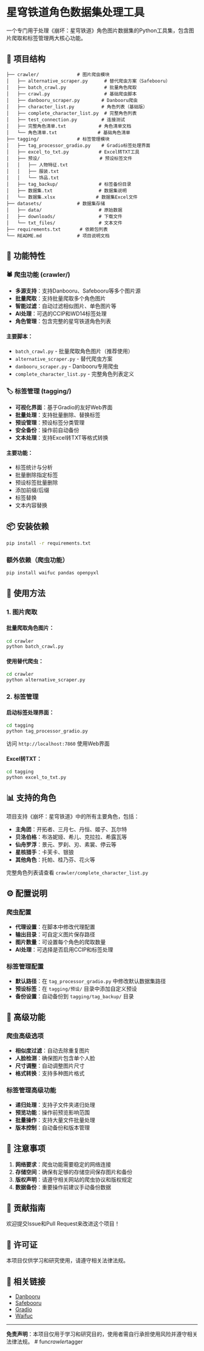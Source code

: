 # 星穹铁道角色数据集处理工具

一个专门用于处理《崩坏：星穹铁道》角色图片数据集的Python工具集，包含图片爬取和标签管理两大核心功能。

## 📁 项目结构

```
├── crawler/              # 图片爬虫模块
│   ├── alternative_scraper.py      # 替代爬虫方案（Safebooru）
│   ├── batch_crawl.py              # 批量角色爬取
│   ├── crawl.py                    # 基础爬虫脚本
│   ├── danbooru_scraper.py        # Danbooru爬虫
│   ├── character_list.py          # 角色列表（基础版）
│   ├── complete_character_list.py  # 完整角色列表
│   ├── test_connection.py         # 连接测试
│   ├── 完整角色清单.txt            # 角色清单文档
│   └── 角色清单.txt               # 基础角色清单
├── tagging/              # 标签管理模块
│   ├── tag_processor_gradio.py    # Gradio标签处理界面
│   ├── excel_to_txt.py           # Excel转TXT工具
│   ├── 预设/                      # 预设标签文件
│   │   ├── 人物特征.txt
│   │   ├── 服装.txt
│   │   └── 饰品.txt
│   ├── tag_backup/               # 标签备份目录
│   ├── 数据集.txt                 # 数据集说明
│   └── 数据集.xlsx               # 数据集Excel文件
├── datasets/             # 数据集存储
│   ├── data/                     # 原始数据
│   ├── downloads/                # 下载文件
│   └── txt_files/                # 文本文件
├── requirements.txt       # 依赖包列表
└── README.md             # 项目说明文档
```

## 🚀 功能特性

### 🕷️ 爬虫功能 (crawler/)

- **多源支持**：支持Danbooru、Safebooru等多个图片源
- **批量爬取**：支持批量爬取多个角色图片
- **智能过滤**：自动过滤相似图片、单色图片等
- **AI处理**：可选的CCIP和WD14标签处理
- **角色管理**：包含完整的星穹铁道角色列表

#### 主要脚本：

- `batch_crawl.py` - 批量爬取角色图片（推荐使用）
- `alternative_scraper.py` - 替代爬虫方案
- `danbooru_scraper.py` - Danbooru专用爬虫
- `complete_character_list.py` - 完整角色列表定义

### 🏷️ 标签管理 (tagging/)

- **可视化界面**：基于Gradio的友好Web界面
- **批量处理**：支持批量删除、替换标签
- **预设管理**：预设标签分类管理
- **安全备份**：操作前自动备份
- **文本处理**：支持Excel转TXT等格式转换

#### 主要功能：

- 标签统计与分析
- 批量删除指定标签
- 预设标签批量删除
- 添加前缀/后缀
- 标签替换
- 文本内容替换

## 📦 安装依赖

```bash
pip install -r requirements.txt
```

### 额外依赖（爬虫功能）

```bash
pip install waifuc pandas openpyxl
```

## 🎯 使用方法

### 1. 图片爬取

#### 批量爬取角色图片：
```bash
cd crawler
python batch_crawl.py
```

#### 使用替代爬虫：
```bash
cd crawler
python alternative_scraper.py
```

### 2. 标签管理

#### 启动标签处理界面：
```bash
cd tagging
python tag_processor_gradio.py
```

访问 `http://localhost:7860` 使用Web界面

#### Excel转TXT：
```bash
cd tagging
python excel_to_txt.py
```

## 📊 支持的角色

项目支持《崩坏：星穹铁道》中的所有主要角色，包括：

- **主角团**：开拓者、三月七、丹恒、姬子、瓦尔特
- **贝洛伯格**：布洛妮娅、希儿、克拉拉、希露瓦等
- **仙舟罗浮**：景元、罗刹、刃、素裳、停云等
- **星核猎手**：卡芙卡、银狼
- **其他角色**：托帕、桂乃芬、花火等

完整角色列表请查看 `crawler/complete_character_list.py`

## ⚙️ 配置说明

### 爬虫配置

- **代理设置**：在脚本中修改代理配置
- **输出目录**：可自定义图片保存路径
- **图片数量**：可设置每个角色的爬取数量
- **AI处理**：可选择是否启用CCIP和标签处理

### 标签管理配置

- **默认路径**：在 `tag_processor_gradio.py` 中修改默认数据集路径
- **预设标签**：在 `tagging/预设/` 目录中添加自定义预设
- **备份设置**：自动备份到 `tagging/tag_backup/` 目录

## 🔧 高级功能

### 爬虫高级选项

- **相似度过滤**：自动去除重复图片
- **人脸检测**：确保图片包含单个人脸
- **尺寸调整**：自动调整图片尺寸
- **格式转换**：支持多种图片格式

### 标签管理高级功能

- **递归处理**：支持子文件夹递归处理
- **预览功能**：操作前预览影响范围
- **批量操作**：支持大量文件批量处理
- **版本控制**：自动备份和版本管理

## 📝 注意事项

1. **网络要求**：爬虫功能需要稳定的网络连接
2. **存储空间**：确保有足够的存储空间保存图片和备份
3. **版权声明**：请遵守相关网站的爬虫协议和版权规定
4. **数据备份**：重要操作前建议手动备份数据

## 🤝 贡献指南

欢迎提交Issue和Pull Request来改进这个项目！

## 📄 许可证

本项目仅供学习和研究使用，请遵守相关法律法规。

## 🔗 相关链接

- [Danbooru](https://danbooru.donmai.us/)
- [Safebooru](https://safebooru.org/)
- [Gradio](https://gradio.app/)
- [Waifuc](https://github.com/deepghs/waifuc)

---

**免责声明**：本项目仅用于学习和研究目的，使用者需自行承担使用风险并遵守相关法律法规。
#   f u n _ c r a w l e r _ t a g g e r  
 